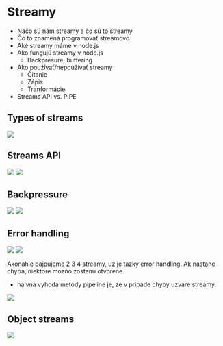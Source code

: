 # Streamy
- Načo sú nám streamy a čo sú to streamy
- Čo to znamená programovať streamovo
- Aké streamy máme v node.js
- Ako fungujú streamy v node.js
  - Backpresure, buffering
- Ako používať/nepoužívať streamy
  - Čitanie
  - Zápis
  - Tranformácie
- Streams API vs. PIPE 

## Types of streams
![](images/07-types-of-streams.png)

## Streams API
![](images/07-streams-api.png)
![](images/07-streams-api-implementing.png)

## Backpressure
![](images/07-backpressure.png)
![](images/07-backpressure1.png)

## Error handling

![](images/07-error-handling.png)
![](images/07-error-handling1.png)

Akonahle pajpujeme 2 3 4 streamy, uz je tazky error handling. Ak nastane chyba, niektore mozno zostanu otvorene.
- halvna vyhoda metody pipeline je, ze v pripade chyby uzvare streamy.

![](images/07-error-handling-pipeline.png)

## Object streams
![](images/07-object-streams.png)
